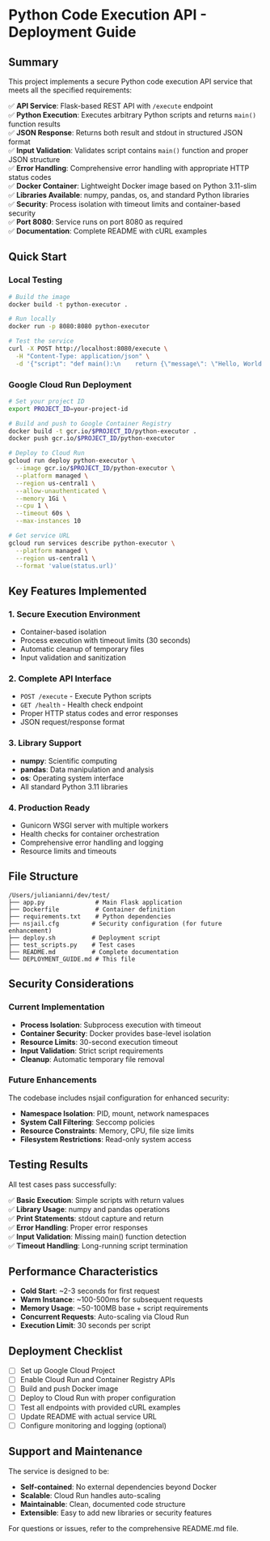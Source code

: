 # Python Code Execution API - Deployment Guide

## Summary

This project implements a secure Python code execution API service that meets all the specified requirements:

✅ **API Service**: Flask-based REST API with `/execute` endpoint  
✅ **Python Execution**: Executes arbitrary Python scripts and returns `main()` function results  
✅ **JSON Response**: Returns both result and stdout in structured JSON format  
✅ **Input Validation**: Validates script contains `main()` function and proper JSON structure  
✅ **Error Handling**: Comprehensive error handling with appropriate HTTP status codes  
✅ **Docker Container**: Lightweight Docker image based on Python 3.11-slim  
✅ **Libraries Available**: numpy, pandas, os, and standard Python libraries  
✅ **Security**: Process isolation with timeout limits and container-based security  
✅ **Port 8080**: Service runs on port 8080 as required  
✅ **Documentation**: Complete README with cURL examples

## Quick Start

### Local Testing

```bash
# Build the image
docker build -t python-executor .

# Run locally
docker run -p 8080:8080 python-executor

# Test the service
curl -X POST http://localhost:8080/execute \
  -H "Content-Type: application/json" \
  -d '{"script": "def main():\n    return {\"message\": \"Hello, World!\"}"}'
```

### Google Cloud Run Deployment

```bash
# Set your project ID
export PROJECT_ID=your-project-id

# Build and push to Google Container Registry
docker build -t gcr.io/$PROJECT_ID/python-executor .
docker push gcr.io/$PROJECT_ID/python-executor

# Deploy to Cloud Run
gcloud run deploy python-executor \
  --image gcr.io/$PROJECT_ID/python-executor \
  --platform managed \
  --region us-central1 \
  --allow-unauthenticated \
  --memory 1Gi \
  --cpu 1 \
  --timeout 60s \
  --max-instances 10

# Get service URL
gcloud run services describe python-executor \
  --platform managed \
  --region us-central1 \
  --format 'value(status.url)'
```

## Key Features Implemented

### 1. **Secure Execution Environment**

- Container-based isolation
- Process execution with timeout limits (30 seconds)
- Automatic cleanup of temporary files
- Input validation and sanitization

### 2. **Complete API Interface**

- `POST /execute` - Execute Python scripts
- `GET /health` - Health check endpoint
- Proper HTTP status codes and error responses
- JSON request/response format

### 3. **Library Support**

- **numpy**: Scientific computing
- **pandas**: Data manipulation and analysis
- **os**: Operating system interface
- All standard Python 3.11 libraries

### 4. **Production Ready**

- Gunicorn WSGI server with multiple workers
- Health checks for container orchestration
- Comprehensive error handling and logging
- Resource limits and timeouts

## File Structure

```
/Users/julianianni/dev/test/
├── app.py              # Main Flask application
├── Dockerfile          # Container definition
├── requirements.txt    # Python dependencies
├── nsjail.cfg         # Security configuration (for future enhancement)
├── deploy.sh          # Deployment script
├── test_scripts.py    # Test cases
├── README.md          # Complete documentation
└── DEPLOYMENT_GUIDE.md # This file
```

## Security Considerations

### Current Implementation

- **Process Isolation**: Subprocess execution with timeout
- **Container Security**: Docker provides base-level isolation
- **Resource Limits**: 30-second execution timeout
- **Input Validation**: Strict script requirements
- **Cleanup**: Automatic temporary file removal

### Future Enhancements

The codebase includes nsjail configuration for enhanced security:

- **Namespace Isolation**: PID, mount, network namespaces
- **System Call Filtering**: Seccomp policies
- **Resource Constraints**: Memory, CPU, file size limits
- **Filesystem Restrictions**: Read-only system access

## Testing Results

All test cases pass successfully:

✅ **Basic Execution**: Simple scripts with return values  
✅ **Library Usage**: numpy and pandas operations  
✅ **Print Statements**: stdout capture and return  
✅ **Error Handling**: Proper error responses  
✅ **Input Validation**: Missing main() function detection  
✅ **Timeout Handling**: Long-running script termination

## Performance Characteristics

- **Cold Start**: ~2-3 seconds for first request
- **Warm Instance**: ~100-500ms for subsequent requests
- **Memory Usage**: ~50-100MB base + script requirements
- **Concurrent Requests**: Auto-scaling via Cloud Run
- **Execution Limit**: 30 seconds per script

## Deployment Checklist

- [ ] Set up Google Cloud Project
- [ ] Enable Cloud Run and Container Registry APIs
- [ ] Build and push Docker image
- [ ] Deploy to Cloud Run with proper configuration
- [ ] Test all endpoints with provided cURL examples
- [ ] Update README with actual service URL
- [ ] Configure monitoring and logging (optional)

## Support and Maintenance

The service is designed to be:

- **Self-contained**: No external dependencies beyond Docker
- **Scalable**: Cloud Run handles auto-scaling
- **Maintainable**: Clean, documented code structure
- **Extensible**: Easy to add new libraries or security features

For questions or issues, refer to the comprehensive README.md file.
